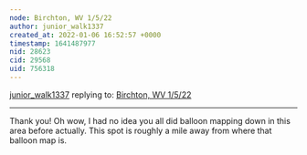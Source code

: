 ```yaml
---
node: Birchton, WV 1/5/22
author: junior_walk1337
created_at: 2022-01-06 16:52:57 +0000
timestamp: 1641487977
nid: 28623
cid: 29568
uid: 756318
---
```




[junior_walk1337](../profile/junior_walk1337) replying to: [Birchton, WV 1/5/22](../notes/junior_walk1337/01-05-2022/birchton-wv-1-5-22)

----
Thank you! Oh wow, I had no idea you all did balloon mapping down in this area before actually. This spot is roughly a mile away from where that balloon map is.